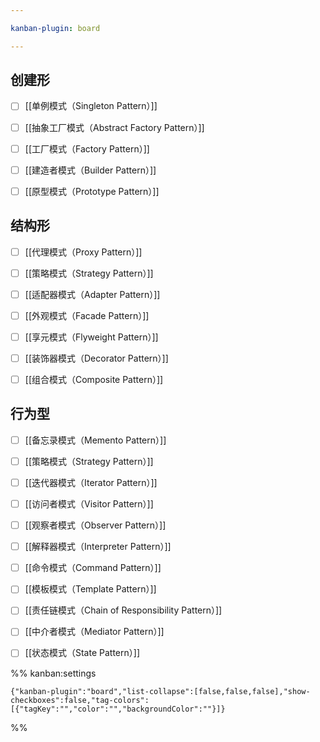 ```yaml
---

kanban-plugin: board

---
```


## 创建形

- [ ] [[单例模式（Singleton Pattern）]]
- [ ] [[抽象工厂模式（Abstract Factory Pattern）]]
- [ ] [[工厂模式（Factory Pattern）]]
- [ ] [[建造者模式（Builder Pattern）]]
- [ ] [[原型模式（Prototype Pattern）]]


## 结构形

- [ ] [[代理模式（Proxy Pattern）]]
- [ ] [[策略模式（Strategy Pattern）]]
- [ ] [[适配器模式（Adapter Pattern）]]
- [ ] [[外观模式（Facade Pattern）]]
- [ ] [[享元模式（Flyweight Pattern）]]
- [ ] [[装饰器模式（Decorator Pattern）]]
- [ ] [[组合模式（Composite Pattern）]]


## 行为型

- [ ] [[备忘录模式（Memento Pattern）]]
- [ ] [[策略模式（Strategy Pattern）]]
- [ ] [[迭代器模式（Iterator Pattern）]]
- [ ] [[访问者模式（Visitor Pattern）]]
- [ ] [[观察者模式（Observer Pattern）]]
- [ ] [[解释器模式（Interpreter Pattern）]]
- [ ] [[命令模式（Command Pattern）]]
- [ ] [[模板模式（Template Pattern）]]
- [ ] [[责任链模式（Chain of Responsibility Pattern）]]
- [ ] [[中介者模式（Mediator Pattern）]]
- [ ] [[状态模式（State Pattern）]]




%% kanban:settings
```
{"kanban-plugin":"board","list-collapse":[false,false,false],"show-checkboxes":false,"tag-colors":[{"tagKey":"","color":"","backgroundColor":""}]}
```
%%